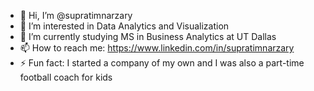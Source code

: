 - 👋 Hi, I’m @supratimnarzary
- 👀 I’m interested in Data Analytics and Visualization
- 🌱 I’m currently studying MS in Business Analytics at UT Dallas
- 📫 How to reach me: https://www.linkedin.com/in/supratimnarzary
- ⚡ Fun fact: I started a company of my own and I was also a part-time football coach for kids

<!---
supratimnarzary/supratimnarzary is a ✨ special ✨ repository because its `README.md` (this file) appears on your GitHub profile.
You can click the Preview link to take a look at your changes.
--->
